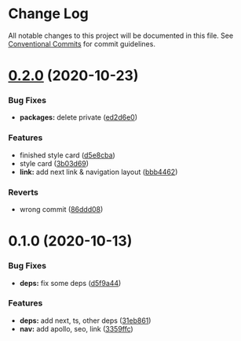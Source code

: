 # Change Log

All notable changes to this project will be documented in this file.
See [Conventional Commits](https://conventionalcommits.org) for commit guidelines.

# [0.2.0](https://github.com/AlexR0v/posts/compare/@posts/app@0.1.0...@posts/app@0.2.0) (2020-10-23)

### Bug Fixes

- **packages:** delete private ([ed2d6e0](https://github.com/AlexR0v/posts/commit/ed2d6e080606f2cf26cccfcdab1546016a38fb26))

### Features

- finished style card ([d5e8cba](https://github.com/AlexR0v/posts/commit/d5e8cbae38721a4ffbbbb0772408acc0c59d2f88))
- style card ([3b03d69](https://github.com/AlexR0v/posts/commit/3b03d699bcd936d2a0d9122d88ce46bad7f3045b))
- **link:** add next link & navigation layout ([bbb4462](https://github.com/AlexR0v/posts/commit/bbb4462deccb339ebb78903c91b8b01324a3044b))

### Reverts

- wrong commit ([86ddd08](https://github.com/AlexR0v/posts/commit/86ddd085c1af6172d5ff649a96893cf8c238e32a))

# 0.1.0 (2020-10-13)

### Bug Fixes

- **deps:** fix some deps ([d5f9a44](https://github.com/AlexR0v/posts/commit/d5f9a44d88968045947a232382b43627d7f28860))

### Features

- **deps:** add next, ts, other deps ([31eb861](https://github.com/AlexR0v/posts/commit/31eb861b03d3be0ee51b1b2fb5fd67d6cccb03a0))
- **nav:** add apollo, seo, link ([3359ffc](https://github.com/AlexR0v/posts/commit/3359ffc1c4b8bc797ebdea12d05898de041f60b1))
